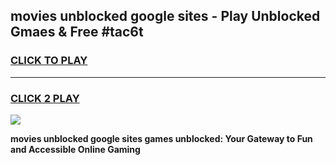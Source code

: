 
## movies unblocked google sites - Play Unblocked Gmaes & Free #tac6t
<h3>
<a href="https://news.freeplayer.one?title=movies_unblocked_google_sites&ref=24F">CLICK TO PLAY</a></h3>
<hr>

<h3>
<a href="https://news.freeplayer.one?title=movies_unblocked_google_sites&ref=24F">CLICK 2 PLAY</a>
  
</h3>

<a href="https://news.freeplayer.one?title=movies_unblocked_google_sites&ref=24F/"><img src="https://clearcache.store/games.png"></a>


**movies unblocked google sites games unblocked: Your Gateway to Fun and Accessible Online Gaming**
